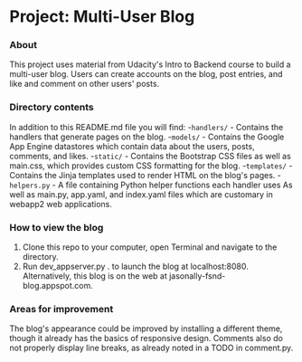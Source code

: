 # Project: Multi-User Blog

### About
This project uses material from Udacity's Intro to Backend course to build a multi-user blog. Users can create accounts on the blog, post entries, and like and comment on other users' posts.

### Directory contents
In addition to this README.md file you will find:
-`handlers/` - Contains the handlers that generate pages on the blog.
-`models/` - Contains the Google App Engine datastores which contain data about the users, posts, comments, and likes.
-`static/` - Contains the Bootstrap CSS files as well as main.css, which provides custom CSS formatting for the blog.
-`templates/` - Contains the Jinja templates used to render HTML on the blog's pages.
-`helpers.py` - A file containing Python helper functions each handler uses
As well as main.py, app.yaml, and index.yaml files which are customary in webapp2 web applications.

### How to view the blog
1. Clone this repo to your computer, open Terminal and navigate to the directory.
2. Run dev_appserver.py . to launch the blog at localhost:8080.
Alternatively, this blog is on the web at jasonally-fsnd-blog.appspot.com.

### Areas for improvement
The blog's appearance could be improved by installing a different theme, though it already has the basics of responsive design. Comments also do not properly display line breaks, as already noted in a TODO in comment.py.